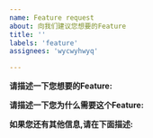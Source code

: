 ```yaml
---
name: Feature request
about: 向我们建议您想要的Feature
title: ''
labels: 'feature'
assignees: 'wycwyhwyq'

---
```


**请描述一下您想要的Feature:**


**请描述一下您为什么需要这个Feature:**


**如果您还有其他信息,请在下面描述:**
